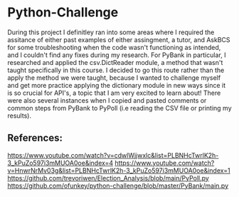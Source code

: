 # Python-Challenge
During this project I definitley ran into some areas where I required the assitance of either past examples of either assingment, a tutor, and AskBCS for some troubleshooting when the code wasn't functioning as intended, and I couldn't find any fixes during my research.
For PyBank in particular, I researched and applied the csv.DictReader module, a method that wasn't taught specifically in this course. I decided to go this route rather than the apply the method we were taught, because I wanted to challenge myself and get more practice applying the dictionary module in new ways since it is so crucial for API's, a topic that I am very excited to learn about! There were also several instances when I copied and pasted comments or common steps from PyBank to PyPoll (i.e reading the CSV file or printing my results).

## References:
https://www.youtube.com/watch?v=cdwlWjjwxlc&list=PLBNHcTwrlK2h-3_kPuZo597i3mMUOA0oe&index=4
https://www.youtube.com/watch?v=HnwrNrMv03g&list=PLBNHcTwrlK2h-3_kPuZo597i3mMUOA0oe&index=1
https://github.com/trevoriwen/Election_Analysis/blob/main/PyPoll.py
https://github.com/ofunkey/python-challenge/blob/master/PyBank/main.py
